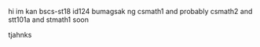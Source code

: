 hi
im kan
bscs-st18 id124
bumagsak ng csmath1 and probably csmath2 and stt101a and stmath1 soon

tjahnks
